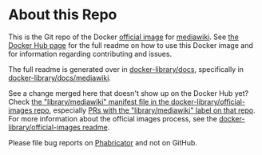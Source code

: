 # About this Repo

This is the Git repo of the Docker [official image](https://docs.docker.com/docker-hub/official_repos/) for [mediawiki](https://registry.hub.docker.com/_/mediawiki/). See [the Docker Hub page](https://registry.hub.docker.com/_/mediawiki/) for the full readme on how to use this Docker image and for information regarding contributing and issues.

The full readme is generated over in [docker-library/docs](https://github.com/docker-library/docs), specifically in [docker-library/docs/mediawiki](https://github.com/docker-library/docs/tree/master/mediawiki).

See a change merged here that doesn't show up on the Docker Hub yet? Check [the "library/mediawiki" manifest file in the docker-library/official-images repo](https://github.com/docker-library/official-images/blob/master/library/mediawiki), especially [PRs with the "library/mediawiki" label on that repo](https://github.com/docker-library/official-images/labels/library%2Fmediawiki). For more information about the official images process, see the [docker-library/official-images readme](https://github.com/docker-library/official-images/blob/master/README.md).

Please file bug reports on [Phabricator](https://phabricator.wikimedia.org/maniphest/task/edit/form/1/?projects=MediaWiki-Docker) and not on GitHub.
<!-- THIS FILE IS GENERATED BY https://github.com/docker-library/docs/blob/master/generate-repo-stub-readme.sh -->

